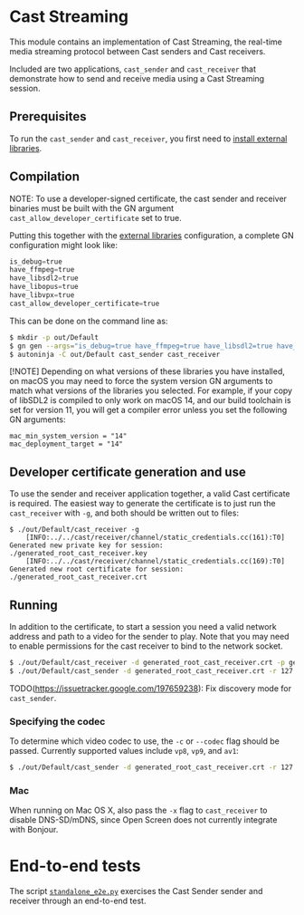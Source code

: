 # Cast Streaming

This module contains an implementation of Cast Streaming, the real-time media
streaming protocol between Cast senders and Cast receivers.

Included are two applications, `cast_sender` and `cast_receiver` that
demonstrate how to send and receive media using a Cast Streaming session.

## Prerequisites

To run the `cast_sender` and `cast_receiver`, you first need to [install
external libraries](external_libraries.md).

## Compilation
NOTE: To use a developer-signed certificate, the cast sender and receiver
binaries must be built with the GN argument `cast_allow_developer_certificate`
set to true.

Putting this together with the [
external libraries](external_libraries.md) configuration, a complete GN
configuration might look like:

```python
is_debug=true
have_ffmpeg=true
have_libsdl2=true
have_libopus=true
have_libvpx=true
cast_allow_developer_certificate=true
```

This can be done on the command line as:
```bash
$ mkdir -p out/Default
$ gn gen --args="is_debug=true have_ffmpeg=true have_libsdl2=true have_libopus=true have_libvpx=true cast_allow_developer_certificate=true" out/Default
$ autoninja -C out/Default cast_sender cast_receiver
```

[!NOTE]
Depending on what versions of these libraries you have installed, on macOS you
may need to force the system version GN arguments to match what versions of
the libraries you selected. For example, if your copy of libSDL2 is compiled to
only work on macOS 14, and our build toolchain is set for version 11, you will
get a compiler error unless you set the following GN arguments:
```
mac_min_system_version = "14"
mac_deployment_target = "14"
```

## Developer certificate generation and use

To use the sender and receiver application together, a valid Cast certificate is
required. The easiest way to generate the certificate is to just run the
`cast_receiver` with `-g`, and both should be written out to files:

```
$ ./out/Default/cast_receiver -g
    [INFO:../../cast/receiver/channel/static_credentials.cc(161):T0] Generated new private key for session: ./generated_root_cast_receiver.key
    [INFO:../../cast/receiver/channel/static_credentials.cc(169):T0] Generated new root certificate for session: ./generated_root_cast_receiver.crt
```

## Running

In addition to the certificate, to start a session you need a valid network
address and path to a video for the sender to play. Note that you may need to
enable permissions for the cast receiver to bind to the network socket.

```bash
$ ./out/Default/cast_receiver -d generated_root_cast_receiver.crt -p generated_root_cast_receiver.key lo0
$ ./out/Default/cast_sender -d generated_root_cast_receiver.crt -r 127.0.0.1 ~/video-1080-mp4.mp4
```

TODO(https://issuetracker.google.com/197659238): Fix discovery mode for `cast_sender`.

### Specifying the codec

To determine which video codec to use, the `-c` or `--codec` flag should be
passed. Currently supported values include `vp8`, `vp9`, and `av1`:

```bash
$ ./out/Default/cast_sender -d generated_root_cast_receiver.crt -r 127.0.0.1 -c av1 ~/video-1080-mp4.mp4
```

### Mac

When running on Mac OS X, also pass the `-x` flag to `cast_receiver` to disable
DNS-SD/mDNS, since Open Screen does not currently integrate with Bonjour.

# End-to-end tests

The script [`standalone_e2e.py`](../standalone_e2e.py) exercises the Cast Sender
sender and receiver through an end-to-end test.
